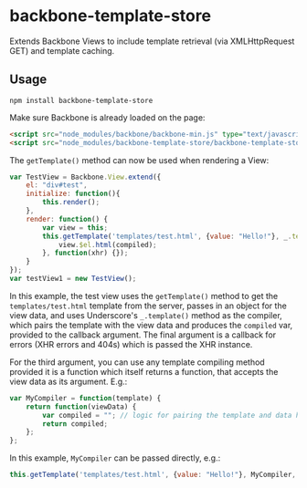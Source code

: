 # backbone-template-store

Extends Backbone Views to include template retrieval (via XMLHttpRequest GET) and template caching. 

## Usage

```
npm install backbone-template-store
```

Make sure Backbone is already loaded on the page:

```html
<script src="node_modules/backbone/backbone-min.js" type="text/javascript"></script>
<script src="node_modules/backbone-template-store/backbone-template-store-min.js" type="text/javascript"></script>
```

The `getTemplate()` method can now be used when rendering a View:

```javascript
var TestView = Backbone.View.extend({
	el: "div#test",
	initialize: function(){
		this.render();
	},
	render: function() {
		var view = this;
		this.getTemplate('templates/test.html', {value: "Hello!"}, _.template, function(compiled) {
			view.$el.html(compiled);
		}, function(xhr) {});
	}
});
var testView1 = new TestView();
```

In this example, the test view uses the `getTemplate()` method to get the `templates/test.html` template from the server, passes in an object for the view data, and uses Underscore's `_.template()` method as the compiler, which pairs the template with the view data and produces the `compiled` var, provided to the callback argument. The final argument is a callback for errors (XHR errors and 404s) which is passed the XHR instance.

For the third argument, you can use any template compiling method provided it is a function which itself returns a function, that accepts the view data as its argument. E.g.:

```javascript
var MyCompiler = function(template) {
	return function(viewData) {
		var compiled = ""; // logic for pairing the template and data here
		return compiled;
	};
};
```

In this example, `MyCompiler` can be passed directly, e.g.:

```javascript
this.getTemplate('templates/test.html', {value: "Hello!"}, MyCompiler, function(compiled) {})
```
